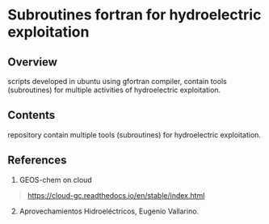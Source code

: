# Subroutines fortran for hydroelectric exploitation 

## Overview

scripts developed in ubuntu using gfortran compiler, contain tools (subroutines) for multiple activities of hydroelectric exploitation.

## Contents

repository contain multiple tools (subroutines) for hydroelectric exploitation.

## References

1. GEOS-chem on cloud
  > https://cloud-gc.readthedocs.io/en/stable/index.html

2. Aprovechamientos Hidroeléctricos, Eugenio Vallarino.
